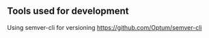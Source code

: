 Tools used for development
--------------------------
Using semver-cli for versioning
https://github.com/Optum/semver-cli
